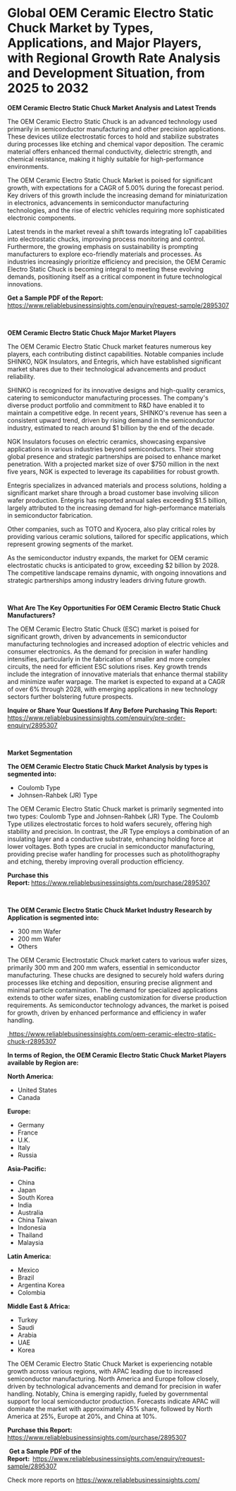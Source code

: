 <p><h1>Global OEM Ceramic Electro Static Chuck Market by Types, Applications, and Major Players, with Regional Growth Rate Analysis and Development Situation, from 2025 to 2032</h1></p><p><strong>OEM Ceramic Electro Static Chuck Market Analysis and Latest Trends</strong></p>
<p><p>The OEM Ceramic Electro Static Chuck is an advanced technology used primarily in semiconductor manufacturing and other precision applications. These devices utilize electrostatic forces to hold and stabilize substrates during processes like etching and chemical vapor deposition. The ceramic material offers enhanced thermal conductivity, dielectric strength, and chemical resistance, making it highly suitable for high-performance environments.</p><p>The OEM Ceramic Electro Static Chuck Market is poised for significant growth, with expectations for a CAGR of 5.00% during the forecast period. Key drivers of this growth include the increasing demand for miniaturization in electronics, advancements in semiconductor manufacturing technologies, and the rise of electric vehicles requiring more sophisticated electronic components.</p><p>Latest trends in the market reveal a shift towards integrating IoT capabilities into electrostatic chucks, improving process monitoring and control. Furthermore, the growing emphasis on sustainability is prompting manufacturers to explore eco-friendly materials and processes. As industries increasingly prioritize efficiency and precision, the OEM Ceramic Electro Static Chuck is becoming integral to meeting these evolving demands, positioning itself as a critical component in future technological innovations.</p></p>
<p><strong>Get a Sample PDF of the Report:&nbsp;</strong> <a href="https://www.reliablebusinessinsights.com/enquiry/request-sample/2895307?utm_campaign=3025&utm_medium=2&utm_source=Github&utm_content=ia&utm_term=15032025&utm_id=oem-ceramic-electro-static-chuck">https://www.reliablebusinessinsights.com/enquiry/request-sample/2895307</a></p>
<p>&nbsp;</p>
<p><strong>OEM Ceramic Electro Static Chuck Major Market Players</strong></p>
<p><p>The OEM Ceramic Electro Static Chuck market features numerous key players, each contributing distinct capabilities. Notable companies include SHINKO, NGK Insulators, and Entegris, which have established significant market shares due to their technological advancements and product reliability.</p><p>SHINKO is recognized for its innovative designs and high-quality ceramics, catering to semiconductor manufacturing processes. The company's diverse product portfolio and commitment to R&D have enabled it to maintain a competitive edge. In recent years, SHINKO's revenue has seen a consistent upward trend, driven by rising demand in the semiconductor industry, estimated to reach around $1 billion by the end of the decade.</p><p>NGK Insulators focuses on electric ceramics, showcasing expansive applications in various industries beyond semiconductors. Their strong global presence and strategic partnerships are poised to enhance market penetration. With a projected market size of over $750 million in the next five years, NGK is expected to leverage its capabilities for robust growth.</p><p>Entegris specializes in advanced materials and process solutions, holding a significant market share through a broad customer base involving silicon wafer production. Entegris has reported annual sales exceeding $1.5 billion, largely attributed to the increasing demand for high-performance materials in semiconductor fabrication.</p><p>Other companies, such as TOTO and Kyocera, also play critical roles by providing various ceramic solutions, tailored for specific applications, which represent growing segments of the market. </p><p>As the semiconductor industry expands, the market for OEM ceramic electrostatic chucks is anticipated to grow, exceeding $2 billion by 2028. The competitive landscape remains dynamic, with ongoing innovations and strategic partnerships among industry leaders driving future growth.</p></p>
<p>&nbsp;</p>
<p><strong>What Are The Key Opportunities For OEM Ceramic Electro Static Chuck Manufacturers?</strong></p>
<p><p>The OEM Ceramic Electro Static Chuck (ESC) market is poised for significant growth, driven by advancements in semiconductor manufacturing technologies and increased adoption of electric vehicles and consumer electronics. As the demand for precision in wafer handling intensifies, particularly in the fabrication of smaller and more complex circuits, the need for efficient ESC solutions rises. Key growth trends include the integration of innovative materials that enhance thermal stability and minimize wafer warpage. The market is expected to expand at a CAGR of over 6% through 2028, with emerging applications in new technology sectors further bolstering future prospects.</p></p>
<p><strong>Inquire or Share Your Questions If Any Before Purchasing This Report:</strong> <a href="https://www.reliablebusinessinsights.com/enquiry/pre-order-enquiry/2895307?utm_campaign=3025&utm_medium=2&utm_source=Github&utm_content=ia&utm_term=15032025&utm_id=oem-ceramic-electro-static-chuck">https://www.reliablebusinessinsights.com/enquiry/pre-order-enquiry/2895307</a></p>
<p>&nbsp;</p>
<p><strong>Market Segmentation</strong></p>
<p><strong>The OEM Ceramic Electro Static Chuck Market Analysis by types is segmented into:</strong></p>
<p><ul><li>Coulomb Type</li><li>Johnsen-Rahbek (JR) Type</li></ul></p>
<p><p>The OEM Ceramic Electro Static Chuck market is primarily segmented into two types: Coulomb Type and Johnsen-Rahbek (JR) Type. The Coulomb Type utilizes electrostatic forces to hold wafers securely, offering high stability and precision. In contrast, the JR Type employs a combination of an insulating layer and a conductive substrate, enhancing holding force at lower voltages. Both types are crucial in semiconductor manufacturing, providing precise wafer handling for processes such as photolithography and etching, thereby improving overall production efficiency.</p></p>
<p><strong>Purchase this Report:&nbsp;</strong><a href="https://www.reliablebusinessinsights.com/purchase/2895307?utm_campaign=3025&utm_medium=2&utm_source=Github&utm_content=ia&utm_term=15032025&utm_id=oem-ceramic-electro-static-chuck">https://www.reliablebusinessinsights.com/purchase/2895307</a></p>
<p>&nbsp;</p>
<p><strong>The OEM Ceramic Electro Static Chuck Market Industry Research by Application is segmented into:</strong></p>
<p><ul><li>300 mm Wafer</li><li>200 mm Wafer</li><li>Others</li></ul></p>
<p><p>The OEM Ceramic Electrostatic Chuck market caters to various wafer sizes, primarily 300 mm and 200 mm wafers, essential in semiconductor manufacturing. These chucks are designed to securely hold wafers during processes like etching and deposition, ensuring precise alignment and minimal particle contamination. The demand for specialized applications extends to other wafer sizes, enabling customization for diverse production requirements. As semiconductor technology advances, the market is poised for growth, driven by enhanced performance and efficiency in wafer handling.</p></p>
<p><a href="https://www.reliablebusinessinsights.com/oem-ceramic-electro-static-chuck-r2895307?utm_campaign=3025&utm_medium=2&utm_source=Github&utm_content=ia&utm_term=15032025&utm_id=oem-ceramic-electro-static-chuck">&nbsp;https://www.reliablebusinessinsights.com/oem-ceramic-electro-static-chuck-r2895307</a></p>
<p><strong>In terms of Region, the OEM Ceramic Electro Static Chuck Market Players available by Region are:</strong></p>
<p>
    <p> <strong> North America: </strong>
        <ul>
            <li>United States</li>
            <li>Canada</li>
        </ul>
        </p> 
    <p> <strong> Europe: </strong>
        <ul>
            <li>Germany</li>
            <li>France</li>
            <li>U.K.</li>
            <li>Italy</li>
            <li>Russia</li>
        </ul>
        </p> 
    <p> <strong> Asia-Pacific: </strong>
        <ul>
            <li>China</li>
            <li>Japan</li>
            <li>South Korea</li>
            <li>India</li>
            <li>Australia</li>
            <li>China Taiwan</li>
            <li>Indonesia</li>
            <li>Thailand</li>
            <li>Malaysia</li>
        </ul>
        </p> 
    <p> <strong> Latin America: </strong>
        <ul>
            <li>Mexico</li>
            <li>Brazil</li>
            <li>Argentina Korea</li>
            <li>Colombia</li>
        </ul>
        </p> 
    <p> <strong> Middle East & Africa: </strong>
        <ul>
            <li>Turkey</li>
            <li>Saudi</li>
            <li>Arabia</li>
            <li>UAE</li>
            <li>Korea</li>
        </ul>
    </p>
    </p>
<p><p>The OEM Ceramic Electro Static Chuck Market is experiencing notable growth across various regions, with APAC leading due to increased semiconductor manufacturing. North America and Europe follow closely, driven by technological advancements and demand for precision in wafer handling. Notably, China is emerging rapidly, fueled by governmental support for local semiconductor production. Forecasts indicate APAC will dominate the market with approximately 45% share, followed by North America at 25%, Europe at 20%, and China at 10%.</p></p>
<p><strong>Purchase this Report: </strong><a href="https://www.reliablebusinessinsights.com/purchase/2895307?utm_campaign=3025&utm_medium=2&utm_source=Github&utm_content=ia&utm_term=15032025&utm_id=oem-ceramic-electro-static-chuck">https://www.reliablebusinessinsights.com/purchase/2895307</a></p>
<p>&nbsp;<strong>Get a Sample PDF of the Report:&nbsp;&nbsp;</strong><a href="https://www.reliablebusinessinsights.com/enquiry/request-sample/2895307?utm_campaign=3025&utm_medium=2&utm_source=Github&utm_content=ia&utm_term=15032025&utm_id=oem-ceramic-electro-static-chuck">https://www.reliablebusinessinsights.com/enquiry/request-sample/2895307</a></p>
<p><strong></strong></p>
<p>Check more reports on <a href="https://www.reliablebusinessinsights.com/?utm_campaign=3025&utm_medium=2&utm_source=Github&utm_content=ia&utm_term=15032025&utm_id=oem-ceramic-electro-static-chuck">https://www.reliablebusinessinsights.com/</a></p>